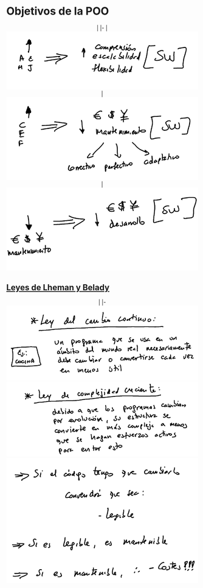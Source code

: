 # Objetivos de la POO

<div align=center>

|
|-
|![](/images/objetivosPOO-001.png)
|![](/images/objetivosPOO-002.png)
|![](/images/objetivosPOO-003.png)

</div>

## [Leyes de Lheman y Belady](https://es.wikipedia.org/wiki/Leyes_de_Lehman_de_la_evoluci%C3%B3n_del_software)

<div align=center>

|
|-
![](/images/leyes001.png)
![](/images/leyes002.png)
![](/images/leyes003.png)

</div>